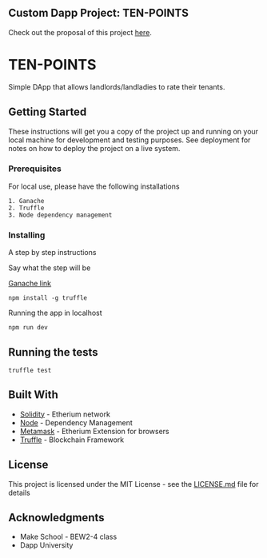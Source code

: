 ## Custom Dapp Project: TEN-POINTS


Check out the proposal of this project [here](proposal.md).

# TEN-POINTS

Simple DApp that allows landlords/landladies to rate their tenants.

## Getting Started

These instructions will get you a copy of the project up and running on your local machine for development and testing purposes. See deployment for notes on how to deploy the project on a live system.

### Prerequisites

For local use, please have the following installations

```
1. Ganache
2. Truffle
3. Node dependency management
```

### Installing

A step by step instructions

Say what the step will be


[Ganache link](https://www.trufflesuite.com/ganache)




```
npm install -g truffle
```

Running the app in localhost
```
npm run dev
```

## Running the tests

```
truffle test
```


## Built With

* [Solidity](https://solidity.readthedocs.io/en/v0.5.10/) - Etherium network
* [Node](https://nodejs.org/en/docs/) - Dependency Management
* [Metamask](https://metamask.io/) - Etherium Extension for browsers
* [Truffle](https://www.trufflesuite.com/docs/truffle/getting-started/installation) - Blockchain Framework



## License

This project is licensed under the MIT License - see the [LICENSE.md](LICENSE.md) file for details

## Acknowledgments

* Make School - BEW2-4 class
* Dapp University
